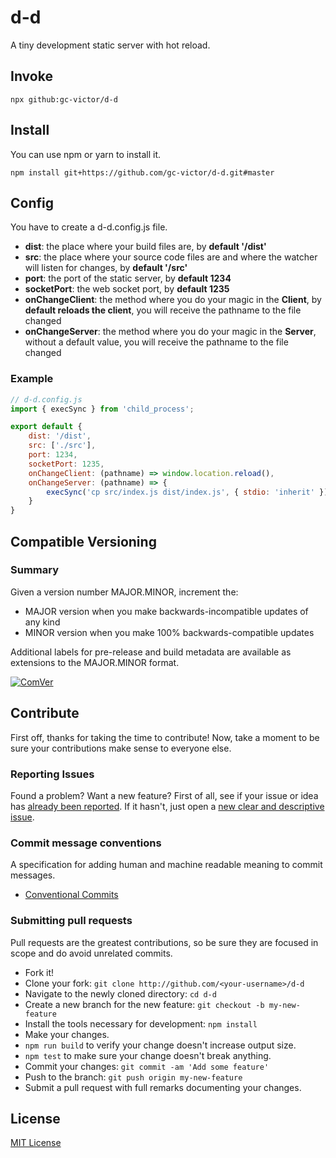 # d-d

A tiny development static server with hot reload.

## Invoke

```console
npx github:gc-victor/d-d
```

## Install

You can use npm or yarn to install it.

```console
npm install git+https://github.com/gc-victor/d-d.git#master
```

## Config

You have to create a d-d.config.js file.

- **dist**: the place where your build files are, by **default '/dist'** 
- **src**: the place where your source code files are and where the watcher will listen for changes, by **default '/src'**
- **port**: the port of the static server, by **default 1234**
- **socketPort**: the web socket port, by **default 1235**
- **onChangeClient**: the method where you do your magic in the **Client**, by **default reloads the client**, you will receive the pathname to the file changed
- **onChangeServer**: the method where you do your magic in the **Server**, without a default value, you will receive the pathname to the file changed

### Example

```javascript
// d-d.config.js
import { execSync } from 'child_process';

export default {
    dist: '/dist',
    src: ['./src'],
    port: 1234,
    socketPort: 1235,
    onChangeClient: (pathname) => window.location.reload(),
    onChangeServer: (pathname) => {
        execSync('cp src/index.js dist/index.js', { stdio: 'inherit' });
    }
}
```

## Compatible Versioning

### Summary

Given a version number MAJOR.MINOR, increment the:

- MAJOR version when you make backwards-incompatible updates of any kind
- MINOR version when you make 100% backwards-compatible updates

Additional labels for pre-release and build metadata are available as extensions to the MAJOR.MINOR format.

[![ComVer](https://img.shields.io/badge/ComVer-compliant-brightgreen.svg)](https://github.com/staltz/comver)

## Contribute

First off, thanks for taking the time to contribute!
Now, take a moment to be sure your contributions make sense to everyone else.

### Reporting Issues

Found a problem? Want a new feature? First of all, see if your issue or idea has [already been reported](../../issues).
If it hasn't, just open a [new clear and descriptive issue](../../issues/new).

### Commit message conventions

A specification for adding human and machine readable meaning to commit messages.

- [Conventional Commits](https://www.conventionalcommits.org/en/v1.0.0/)

### Submitting pull requests

Pull requests are the greatest contributions, so be sure they are focused in scope and do avoid unrelated commits.

-   Fork it!
-   Clone your fork: `git clone http://github.com/<your-username>/d-d`
-   Navigate to the newly cloned directory: `cd d-d`
-   Create a new branch for the new feature: `git checkout -b my-new-feature`
-   Install the tools necessary for development: `npm install`
-   Make your changes.
-   `npm run build` to verify your change doesn't increase output size.
-   `npm test` to make sure your change doesn't break anything.
-   Commit your changes: `git commit -am 'Add some feature'`
-   Push to the branch: `git push origin my-new-feature`
-   Submit a pull request with full remarks documenting your changes.

## License

[MIT License](https://github.com/gc-victor/d-d/blob/master/LICENSE)
